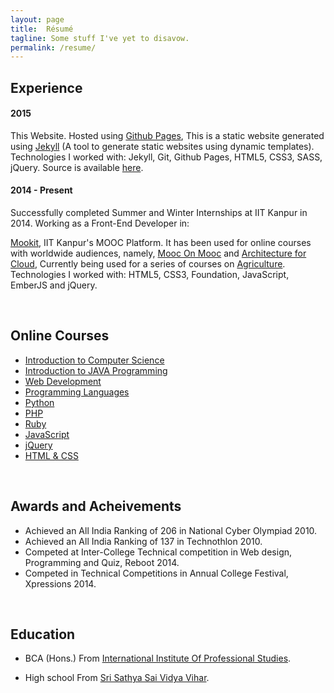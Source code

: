 ```yaml
---
layout: page
title:  Résumé
tagline: Some stuff I've yet to disavow.
permalink: /resume/
---
```



<div class="section-heading-wrapper left-aligned">
    <h2 class="section-heading">Experience</h2>
</div>

#### 2015

This Website. Hosted using [Github Pages](https://pages.github.com/), This is a static website generated using [Jekyll](http://jekyllrb.com/) (A tool to generate static websites using dynamic templates). Technologies I worked with: Jekyll, Git, Github Pages, HTML5, CSS3, SASS, jQuery. Source is available [here](https://github.com/shubham1337/shubham1337.github.io/).


#### 2014 - Present

Successfully completed Summer and Winter Internships at IIT Kanpur in 2014. Working as a Front-End Developer in:

[Mookit](http://mookit.co/), IIT Kanpur's MOOC Platform. It has been used for online courses with worldwide audiences, namely, [Mooc On Mooc](http://mooconmooc.org/) and [Architecture for Cloud](http://arch4cloud.in/), Currently being used for a series of courses on [Agriculture](http://agmoocs.in/). Technologies I worked with: HTML5, CSS3, Foundation, JavaScript, EmberJS and jQuery.

<br />

<div class="section-heading-wrapper left-aligned">
    <h2 class="section-heading">Online Courses</h2>
</div>

- [Introduction to Computer Science](https://www.udacity.com/course/cs101/)
- [Introduction to JAVA Programming](https://www.udacity.com/course/cs046/)
- [Web Development](https://www.udacity.com/course/cs253/)
- [Programming Languages](https://www.udacity.com/course/cs262/)
- [Python](http://www.codecademy.com/tracks/python/)
- [PHP](http://www.codecademy.com/tracks/php/)
- [Ruby](http://www.codecademy.com/tracks/ruby/)
- [JavaScript](http://www.codecademy.com/tracks/javascript)
- [jQuery](http://www.codecademy.com/tracks/jquery/)
- [HTML & CSS](http://www.codecademy.com/tracks/web/)

<br />

<div class="section-heading-wrapper left-aligned">
    <h2 class="section-heading">Awards and Acheivements</h2>
</div>

- Achieved an All India Ranking of 206 in National Cyber Olympiad 2010.
- Achieved an All India Ranking of 137 in Technothlon 2010.
- Competed at Inter-College Technical competition in Web design, Programming and Quiz, Reboot 2014.
- Competed in Technical Competitions in Annual College Festival, Xpressions 2014.

<br />

<div class="section-heading-wrapper left-aligned">
    <h2 class="section-heading">Education</h2>
</div>

- BCA (Hons.) From [International Institute Of Professional Studies](http://iips.edu.in/).

- High school From [Sri Sathya Sai Vidya Vihar](http://www.sathyasaiindore.com/).
